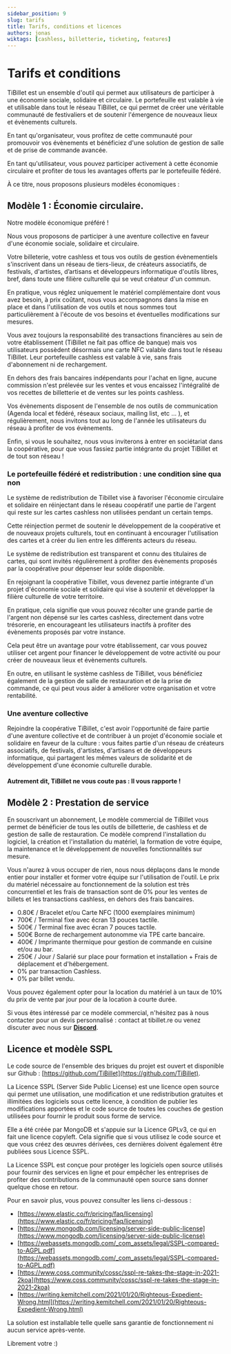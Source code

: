 ```yaml
---
sidebar_position: 9
slug: tarifs
title: Tarifs, conditions et licences
authors: jonas
wiktags: [cashless, billetterie, ticketing, features]
---
```


# Tarifs et conditions

TiBillet est un ensemble d'outil qui permet aux utilisateurs de participer à une économie sociale, solidaire et circulaire. 
Le portefeuille est valable à vie et utilisable dans tout le réseau TiBillet, ce qui permet de créer une véritable 
communauté de festivaliers et de soutenir l'émergence de nouveaux lieux et évènements culturels. 

En tant qu'organisateur, vous profitez de cette communauté pour promouvoir vos évènements et bénéficiez 
d'une solution de gestion de salle et de prise de commande avancée. 

En tant qu'utilisateur, vous pouvez participer activement à cette économie circulaire et profiter de tous les 
avantages offerts par le portefeuille fédéré.

À ce titre, nous proposons plusieurs modèles économiques :

## Modèle 1 : Économie circulaire.

Notre modèle économique préféré !

Nous vous proposons de participer à une aventure collective en faveur d'une économie sociale, solidaire et circulaire.

Votre billeterie, votre cashless et tous vos outils de gestion évènementiels s'inscrivent dans un réseau
de tiers-lieux, de créateurs associatifs, de festivals, d'artistes, d’artisans et
développeurs informatique d'outils libres, bref, dans toute une filière culturelle qui se veut créateur d'un
commun.

En pratique, vous réglez uniquement le matériel complémentaire dont vous avez besoin, à prix coûtant,
nous vous accompagnons dans la mise en place et dans l'utilisation de vos outils et nous sommes tout particulièrement
à l'écoute de vos besoins et éventuelles modifications sur mesures.

Vous avez toujours la responsabilité des transactions financières au sein de votre établissement (TiBillet ne fait pas
office de banque) mais vos utilisateurs possèdent désormais une carte NFC valable dans tout le réseau TiBillet.
Leur portefeuille cashless est valable à vie, sans frais d'abonnement ni de rechargement.

En dehors des frais bancaires indépendants pour l'achat en ligne, aucune commission n'est prélevée sur
les ventes et vous encaissez l'intégralité de vos recettes de billetterie et de ventes sur les points cashless.

Vos évènements disposent de l'ensemble de nos outils de communication (Agenda local et fédéré, réseaux sociaux, mailing
list, etc ... ), et régulièrement, nous invitons tout au long de l'année les utilisateurs du réseau à profiter de vos évènements.

Enfin, si vous le souhaitez, nous vous inviterons à entrer en sociétariat dans la coopérative,
pour que vous fassiez partie intégrante du projet TiBillet et de tout son réseau !

### Le portefeuille fédéré et redistribution : une condition sine qua non

Le système de redistribution de Tibillet vise à favoriser l'économie circulaire et solidaire 
en réinjectant dans le réseau coopératif une partie de l'argent qui reste sur les cartes cashless 
non utilisées pendant un certain temps. 

Cette réinjection permet de soutenir le développement de la coopérative et de nouveaux projets culturels, 
tout en continuant à encourager l'utilisation des cartes et à créer du lien entre les différents acteurs du réseau. 

Le système de redistribution est transparent et connu des titulaires de cartes, 
qui sont invités régulièrement à profiter des évènements proposés par la coopérative pour dépenser leur solde disponible.

En rejoignant la coopérative Tibillet, vous devenez partie intégrante d'un projet d'économie sociale et solidaire 
qui vise à soutenir et développer la filière culturelle de votre territoire.

En pratique, cela signifie que vous pouvez récolter une grande partie de l'argent non dépensé sur les cartes cashless, 
directement dans votre trésorerie, en encourageant les utilisateurs inactifs à profiter des évènements proposés par votre instance. 

Cela peut être un avantage pour votre établissement, car vous pouvez utiliser cet argent pour financer le développement 
de votre activité ou pour créer de nouveaux lieux et évènements culturels. 

En outre, en utilisant le système cashless de TiBillet, vous bénéficiez également de la gestion de salle 
de restauration et de la prise de commande, ce qui peut vous aider à améliorer votre organisation et votre rentabilité. 

### Une aventure collective

Rejoindre la coopérative TiBillet, c'est avoir l'opportunité de faire partie d'une aventure collective et de 
contribuer à un projet d'économie sociale et solidaire en faveur de la culture : vous faites partie d'un réseau de créateurs associatifs, 
de festivals, d'artistes, d'artisans et de développeurs informatique, qui partagent les mêmes valeurs de solidarité 
et de développement d'une économie culturelle durable.

#### Autrement dit, TiBillet ne vous coute pas : Il vous rapporte !

## Modèle 2 : Prestation de service

En souscrivant un abonnement, Le modèle commercial de TiBillet vous permet de bénéficier de tous les outils de billetterie, de cashless et de gestion 
de salle de restauration. Ce modèle comprend l'installation du logiciel, la création 
et l'installation du matériel, la formation de votre équipe, la maintenance et le développement de nouvelles fonctionnalités sur mesure. 

Vous n'aurez à vous occuper de rien, nous nous déplaçons dans le monde entier pour installer et former votre équipe 
sur l'utilisation de l'outil. Le prix du matériel nécessaire au fonctionnement de la solution est très concurrentiel 
et les frais de transaction sont de 0% pour les ventes de billets et les transactions cashless, en dehors des frais bancaires.

- 0.80€ / Bracelet et/ou Carte NFC (1000 exemplaires minimum)
- 700€ / Terminal fixe avec écran 13 pouces tactile.
- 500€ / Terminal fixe avec écran 7 pouces tactile.
- 500€ Borne de rechargement autonomme via TPE carte bancaire.
- 400€ / Imprimante thermique pour gestion de commande en cuisine et/ou au bar.
- 250€ / Jour / Salarié sur place pour formation et installation + Frais de déplacement et d'hébergement.
- 0% par transaction Cashless.
- 0% par billet vendu.

Vous pouvez également opter pour la location du matériel à un taux de 10% du prix de vente par jour pour de la location à courte durée.

Si vous êtes intéressé par ce modèle commercial, n'hésitez pas à nous contacter pour un devis personnalisé :
contact at tibillet.re ou venez discuter avec nous sur **[Discord](https://discord.gg/7FJvtYx)**.

## Licence et modèle SSPL

Le code source de l'ensemble des briques du projet est ouvert et disponible sur
Github : [https://github.com/TiBillet](https://github.com/TiBillet).

La Licence SSPL (Server Side Public License) est une licence open source qui permet une utilisation, une modification et
une redistribution gratuites et illimitées des logiciels sous cette licence, à condition de publier les modifications
apportées et le code source de toutes les couches de gestion utilisées pour fournir le produit sous forme de service.

Elle a été créée par MongoDB et s'appuie sur la Licence GPLv3, ce qui en fait une licence copyleft. Cela signifie que si
vous utilisez le code source et que vous créez des œuvres dérivées, ces dernières doivent également être publiées sous
Licence SSPL. 

La Licence SSPL est conçue pour protéger les logiciels open source utilisés pour fournir des services en
ligne et pour empêcher les entreprises de profiter des contributions de la communauté open source sans donner quelque
chose en retour.

Pour en savoir plus, vous pouvez consulter les liens ci-dessous :

- [https://www.elastic.co/fr/pricing/faq/licensing](https://www.elastic.co/fr/pricing/faq/licensing)
- [https://www.mongodb.com/licensing/server-side-public-license](https://www.mongodb.com/licensing/server-side-public-license)
- [https://webassets.mongodb.com/_com_assets/legal/SSPL-compared-to-AGPL.pdf](https://webassets.mongodb.com/_com_assets/legal/SSPL-compared-to-AGPL.pdf)
- [https://www.coss.community/cossc/sspl-re-takes-the-stage-in-2021-2koa](https://www.coss.community/cossc/sspl-re-takes-the-stage-in-2021-2koa)
- [https://writing.kemitchell.com/2021/01/20/Righteous-Expedient-Wrong.html](https://writing.kemitchell.com/2021/01/20/Righteous-Expedient-Wrong.html)

La solution est installable telle quelle sans garantie de fonctionnement ni aucun service après-vente.

Librement votre :) 
